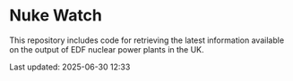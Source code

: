# Nuke Watch

This repository includes code for retrieving the latest information available on the output of EDF nuclear power plants in the UK.

Last updated: 2025-06-30 12:33